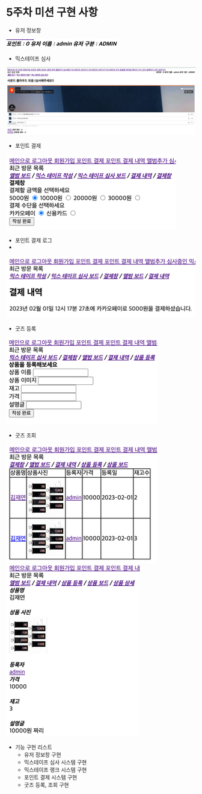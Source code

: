 # 5주차 미션 구현 사항

- 유저 정보창

![img_1.png](img_1.png)

- 믹스테이프 심사

![img.png](img.png)

- 포인트 결제

![img_2.png](img_2.png)

- 포인트 결제 로그
- 
![img_3.png](img_3.png)

- 굿즈 등록

![img_4.png](img_4.png)

- 굿즈 조회

![img_5.png](img_5.png)
![img_6.png](img_6.png)

- 기능 구현 리스트
  - 유저 정보창 구현
  - 믹스테이프 심사 시스템 구현
  - 믹스테이프 랭크 시스템 구현
  - 포인트 결제 시스템 구현
  - 굿즈 등록, 조회 구현